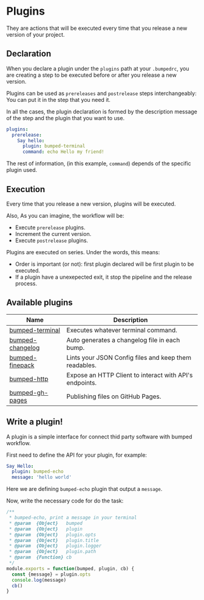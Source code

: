 # Plugins

They are actions that will be executed every time that you release a new version of your project.

## Declaration

When you declare a plugin under the `plugins` path at your `.bumpedrc`, you are creating a step to be executed before or after you release a new version.

Plugins can be used as `prereleases` and `postrelease` steps interchangeably: You can put it in the step that you need it.

In all the cases, the plugin declaration is formed by the description message of the step and the plugin that you want to use.

```YAML
plugins:
  prerelease:
    Say hello:
      plugin: bumped-terminal
      command: echo Hello my friend!
```

The rest of information, (in this example, `command`) depends of the specific plugin used.

## Execution

Every time that you release a new version, plugins will be executed.

Also, As you can imagine, the workflow will be:

- Execute `prerelease` plugins.
- Increment the current version.
- Execute `postrelease` plugins.

Plugins are executed on series. Under the words, this means:

- Order is important (or not): first plugin declared will be first plugin to be executed.
- If a plugin have a unexepected exit, it stop the pipeline and the release process.

## Available plugins

| Name                                                           | Description                                             |
|----------------------------------------------------------------|---------------------------------------------------------|
| [bumped-terminal](https://github.com/bumped/bumped-terminal)   | Executes whatever terminal command.                     |
| [bumped-changelog](https://github.com/bumped/bumped-changelog) | Auto generates a changelog file in each bump.           |
| [bumped-finepack](https://github.com/bumped/bumped-finepack)   | Lints your JSON Config files and keep them readables.   |
| [bumped-http](https://github.com/bumped/bumped-http)           | Expose an HTTP Client to interact with API's endpoints. |
| [bumped-gh-pages](https://github.com/bumped/bumped-gh-pages)   | Publishing files on GitHub Pages.                       |

## Write a plugin!

A plugin is a simple interface for connect thid party software with bumped workflow.

First need to define the API for your plugin, for example:

```yaml
Say Hello:
  plugin: bumped-echo
  message: 'hello world'
```

Here we are defining `bumped-echo` plugin that output a `message`.

Now, write the necessary code for do the task:

```js
/**
 * bumped-echo, print a message in your terminal
 * @param  {Object}   bumped
 * @param  {Object}   plugin        
 * @param  {Object}   plugin.opts   
 * @param  {Object}   plugin.title  
 * @param  {Object}   plugin.logger
 * @param  {Object}   plugin.path
 * @param  {Function} cb
 */
module.exports = function(bumped, plugin, cb) {
  const {message} = plugin.opts
  console.log(message)
  cb()
}
```
